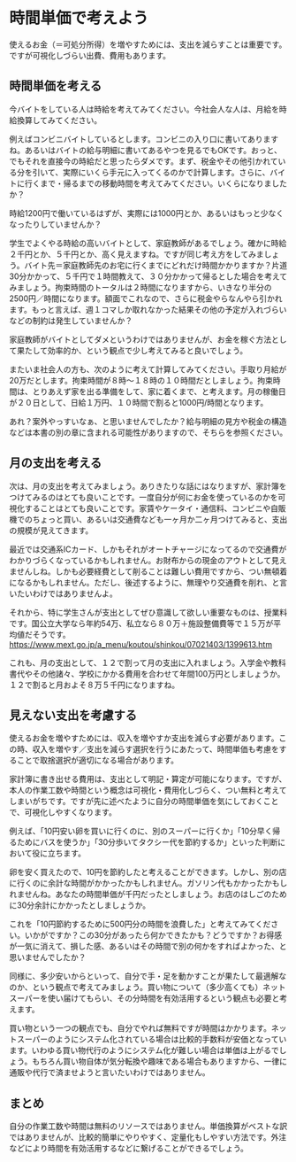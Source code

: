 # 時間単価で考えよう 

使えるお金（＝可処分所得）を増やすためには、支出を減らすことは重要です。ですが可視化しづらい出費、費用もあります。

## 時間単価を考える

今バイトをしている人は時給を考えてみてください。今社会人な人は、月給を時給換算してみてください。

例えばコンビニバイトしているとします。コンビニの入り口に書いてありますね。あるいはバイトの給与明細に書いてあるやつを見るでもOKです。おっと、でもそれを直接今の時給だと思ったらダメです。まず、税金やその他引かれている分を引いて、実際にいくら手元に入ってくるのかで計算します。さらに、バイトに行くまで・帰るまでの移動時間を考えてみてください。いくらになりましたか？

時給1200円で働いているはずが、実際には1000円とか、あるいはもっと少なくなったりしていませんか？

学生でよくやる時給の高いバイトとして、家庭教師があるでしょう。確かに時給２千円とか、５千円とか、高く見えますね。ですが同じ考え方をしてみましょう。バイト先＝家庭教師先のお宅に行くまでにどれだけ時間かかりますか？片道30分かかって、５千円で１時間教えて、３０分かかって帰るとした場合を考えてみましょう。拘束時間のトータルは２時間になりますから、いきなり半分の2500円／時間になります。額面でこれなので、さらに税金やらなんやら引かれます。もっと言えば、週１コマしか取れなかった結果その他の予定が入れづらいなどの制約は発生していませんか？

家庭教師がバイトとしてダメというわけではありませんが、お金を稼ぐ方法として果たして効率的か、という観点で少し考えてみると良いでしょう。

またいま社会人の方も、次のように考えて計算してみてください。手取り月給が20万だとします。拘束時間が８時〜１８時の１０時間だとしましょう。拘束時間は、とりあえず家を出る準備をして、家に着くまで、と考えます。月の稼働日が２０日として、日給１万円、１０時間で割ると1000円/時間となります。

あれ？案外やっすいなぁ、と思いませんでしたか？給与明細の見方や税金の構造などは本書の別の章に含まれる可能性がありますので、そちらを参照ください。

## 月の支出を考える
次は、月の支出を考えてみましょう。ありきたりな話にはなりますが、家計簿をつけてみるのはとても良いことです。一度自分が何にお金を使っているのかを可視化することはとても良いことです。家賃やケータイ・通信料、コンビニや自販機でのちょっと買い、あるいは交通費なども一ヶ月か二ヶ月つけてみると、支出の規模が見えてきます。

最近では交通系ICカード、しかもそれがオートチャージになってるので交通費がわかりづらくなっているかもしれません。お財布からの現金のアウトとして見えませんしね。しかも必要経費として削ることは難しい費用ですから、つい無頓着になるかもしれません。ただし、後述するように、無理やり交通費を削れ、と言いたいわけではありませんよ。

それから、特に学生さんが支出としてぜひ意識して欲しい重要なものは、授業料です。国公立大学なら年約54万、私立なら８０万＋施設整備費等で１５万が平均値だそうです。https://www.mext.go.jp/a_menu/koutou/shinkou/07021403/1399613.htm

これも、月の支出として、１２で割って月の支出に入れましょう。入学金や教科書代やその他諸々、学校にかかる費用を合わせて年間100万円としましょうか。１２で割ると月およそ８万５千円になりますね。

## 見えない支出を考慮する
使えるお金を増やすためには、収入を増やすか支出を減らす必要があります。この時、収入を増やす／支出を減らす選択を行うにあたって、時間単価も考慮をすることで取捨選択が適切になる場合があります。

家計簿に書き出せる費用は、支出として明記・算定が可能になります。ですが、本人の作業工数や時間という概念は可視化・費用化しづらく、つい無料と考えてしまいがちです。ですが先に述べたように自分の時間単価を気にしておくことで、可視化しやすくなります。

例えば、「10円安い卵を買いに行くのに、別のスーパーに行くか」「10分早く帰るためにバスを使うか」「30分歩いてタクシー代を節約するか」といった判断において役に立ちます。

卵を安く買えたので、10円を節約したと考えることができます。しかし、別の店に行くのに余計な時間がかかったかもしれません。ガソリン代もかかったかもしれませんね。あなたの時間単価が千円だったとしましょう。お店のはしごのために30分余計にかかったとしましょうか。

これを「10円節約するために500円分の時間を浪費した」と考えてみてください。いかがですか？この30分があったら何かできたかも？どうですか？お得感が一気に消えて、損した感、あるいはその時間で別の何かをすればよかった、と思いませんでしたか？

同様に、多少安いからといって、自分で手・足を動かすことが果たして最適解なのか、という観点で考えてみましょう。買い物について（多少高くても）ネットスーパーを使い届けてもらい、その分時間を有効活用するという観点も必要と考えます。

買い物という一つの観点でも、自分でやれば無料ですが時間はかかります。ネットスーパーのようにシステム化されている場合は比較的手数料が安価となっています。いわゆる買い物代行のようにシステム化が難しい場合は単価は上がるでしょう。もちろん買い物自体が気分転換や趣味である場合もありますから、一律に通販や代行で済ませようと言いたいわけではありません。

## まとめ
自分の作業工数や時間は無料のリソースではありません。単価換算がベストな訳ではありませんが、比較的簡単にやりやすく、定量化もしやすい方法です。外注などにより時間を有効活用するなどに繋げることができるでしょう。